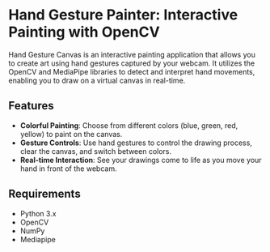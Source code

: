 # Hand Gesture Painter: Interactive Painting with OpenCV

Hand Gesture Canvas is an interactive painting application that allows you to create art using hand gestures captured by your webcam. It utilizes the OpenCV and MediaPipe libraries to detect and interpret hand movements, enabling you to draw on a virtual canvas in real-time.

## Features

- **Colorful Painting**: Choose from different colors (blue, green, red, yellow) to paint on the canvas.
- **Gesture Controls**: Use hand gestures to control the drawing process, clear the canvas, and switch between colors.
- **Real-time Interaction**: See your drawings come to life as you move your hand in front of the webcam.

## Requirements

- Python 3.x
- OpenCV
- NumPy
- Mediapipe
